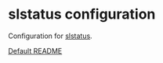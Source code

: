 # slstatus configuration

Configuration for [slstatus](https://tools.suckless.org/slstatus/).

[Default README](README)
